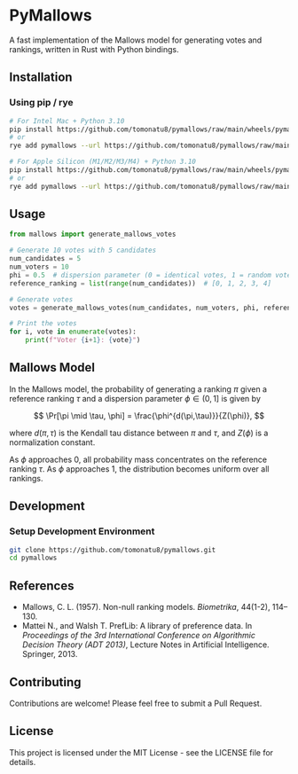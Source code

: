 # PyMallows

A fast implementation of the Mallows model for generating votes and rankings, written in Rust with Python bindings.

## Installation

### Using pip / rye

```bash
# For Intel Mac + Python 3.10
pip install https://github.com/tomonatu8/pymallows/raw/main/wheels/pymallows-0.1.0-cp310-cp310-macosx_10_12_x86_64.whl
# or
rye add pymallows --url https://github.com/tomonatu8/pymallows/raw/main/wheels/pymallows-0.1.0-cp310-cp310-macosx_10_12_x86_64.whl

# For Apple Silicon (M1/M2/M3/M4) + Python 3.10
pip install https://github.com/tomonatu8/pymallows/raw/main/wheels/pymallows-0.1.0-cp310-cp310-macosx_11_0_arm64.whl
# or
rye add pymallows --url https://github.com/tomonatu8/pymallows/raw/main/wheels/pymallows-0.1.0-cp310-cp310-macosx_11_0_arm64.whl
```

## Usage

```python
from mallows import generate_mallows_votes

# Generate 10 votes with 5 candidates
num_candidates = 5
num_voters = 10
phi = 0.5  # dispersion parameter (0 = identical votes, 1 = random votes)
reference_ranking = list(range(num_candidates))  # [0, 1, 2, 3, 4]

# Generate votes
votes = generate_mallows_votes(num_candidates, num_voters, phi, reference_ranking)

# Print the votes
for i, vote in enumerate(votes):
    print(f"Voter {i+1}: {vote}")
```

## Mallows Model
In the Mallows model, the probability of generating a ranking $\pi$ given a reference ranking $\tau$ and a dispersion parameter $\phi \in (0,1]$ is given by

$$
    \Pr[\pi \mid \tau, \phi] = \frac{\phi^{d(\pi,\tau)}}{Z(\phi)},
$$

where $d(\pi,\tau)$ is the Kendall tau distance between $\pi$ and $\tau$, and $Z(\phi)$ is a normalization constant.

As $\phi$ approaches $0$, all probability mass concentrates on the reference ranking $\tau$. As $\phi$ approaches $1$, the distribution becomes uniform over all rankings.

## Development

### Setup Development Environment

```bash
git clone https://github.com/tomonatu8/pymallows.git
cd pymallows
```

## References
- Mallows, C. L. (1957). Non-null ranking models. *Biometrika*, 44(1-2), 114–130.
- Mattei N., and Walsh T. PrefLib: A library of preference data. In *Proceedings of the 3rd International Conference on Algorithmic Decision Theory (ADT 2013)*, Lecture Notes in Artificial Intelligence. Springer, 2013.


## Contributing

Contributions are welcome! Please feel free to submit a Pull Request.

## License

This project is licensed under the MIT License - see the LICENSE file for details.
